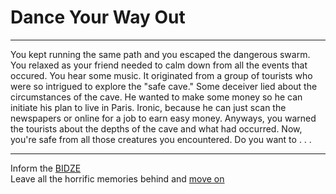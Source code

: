 # Dance Your Way Out

---

You kept running the same path and you escaped the dangerous swarm. You relaxed as your friend needed to calm down from all the events that occured. You hear some music. It originated from a group of tourists who were so intrigued to explore the "safe cave." Some deceiver lied about the circumstances of the cave. He wanted to make some money so he can initiate his plan to live in Paris. Ironic, because he can just scan the newspapers or online for a job to earn easy money. Anyways, you warned the tourists about the depths of the cave and what had occurred. Now, you're safe from all those creatures you encountered. Do you want to . . .  

---
Inform the [BIDZE](inform.md)  
Leave all the horrific memories behind and [move on](moveOn.md)